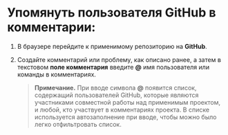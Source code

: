 # Упомянуть пользователя GitHub в комментарии:

1.  В браузере перейдите к применимому репозиторию на **GitHub**.

2.  Создайте комментарий или проблему, как описано ранее, а затем в текстовом **поле комментария** введите **@** имя пользователя или команды в комментариях.

    > **Примечание.** При вводе символа **@** появится список, содержащий пользователей GitHub, которые являются участниками совместной работы над применимым проектом, и любой, кто участвует в комментариях проекта. В списке используется автозаполнение при вводе, чтобы можно было легко отфильтровать список.
